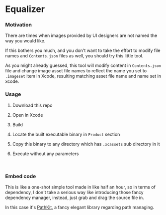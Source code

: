 # Equalizer
### Motivation

There are times when images provided by UI designers are not named the way you would like.

If this bothers you much, and you don't want to take the effort to modify file names and `Contents.json` files as well, you should try this little tool.

As you might already guessed, this tool will modify content in `Contents.json` file and change image asset file names to reflect the name you set to `.imageset` item in Xcode, resulting matching asset file name and name set in xcode.



### Usage

1. Download this repo
2. Open in Xcode
3. Build
4. Locate the built executable binary in `Product` section
5. Copy this binary to any directory which has `.xcassets` sub directory in it
6. Execute without any parameters

   ​

### Embed code

This is like a one-shot simple tool made in like half an hour, so in terms of  dependency, I don't take a serious way like introducing those fancy dependency manager, instead, just grab and drag the source file in. 

In this case it's [PathKit](https://github.com/kylef/PathKit), a fancy elegant library regarding path managing. 
